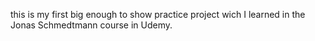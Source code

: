 this is my first big enough to show practice project wich I learned in the Jonas Schmedtmann
course in Udemy.
